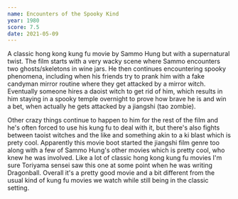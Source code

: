```yaml
---
name: Encounters of the Spooky Kind
year: 1980
score: 7.5
date: 2021-05-09
---
```

A classic hong kong kung fu movie by Sammo Hung but with a supernatural twist. The film starts with a very wacky scene where Sammo encounters two ghosts/skeletons in wine jars. He then continues encountering spooky phenomena, including when his friends try to prank him with a fake candyman mirror routine where they get attacked by a mirror witch. Eventually someone hires a daoist witch to get rid of him, which results in him staying in a spooky temple overnight to prove how brave he is and win a bet, when actually he gets attacked by a jiangshi (tao zombie).

Other crazy things continue to happen to him for the rest of the film and he's often forced to use his kung fu to deal with it, but there's also fights between taoist witches and the like and something akin to a ki blast which is prety cool. Apparently this movie boot started the jiangshi film genre too along with a few of Sammo Hung's other movies which is pretty cool, who knew he was involved. Like a lot of classic hong kong kung fu movies I'm sure Toriyama sensei saw this one at some point when he was writing Dragonball. Overall it's a pretty good movie and a bit different from the usual kind of kung fu movies we watch while still being in the classic setting.

